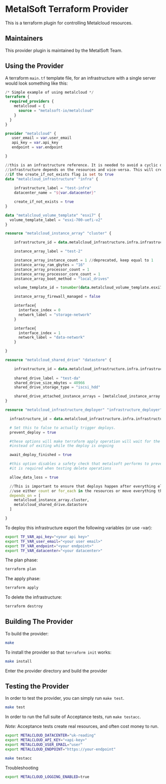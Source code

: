 MetalSoft Terraform Provider
==================

This is a terraform plugin for controlling Metalcloud resources.

Maintainers
-----------

This provider plugin is maintained by the MetalSoft Team.

Using the Provider
------------------

A terraform `main.tf` template file, for an infrastructure with a single server would look something like this:

```terraform
/* Simple example of using metalcloud */
terraform {
  required_providers {
    metalcloud = {
      source = "metalsoft-io/metalcloud"
    }
  }
}

provider "metalcloud" {
   user_email = var.user_email
   api_key = var.api_key
   endpoint = var.endpoint

}

//this is an infrastructure reference. It is needed to avoid a cyclic dependency where the 
//infrastructure depends on the resources and vice-versa. This will create the infrastructure if it does not exist
//if the create_if_not_exists flag is set to true
data "metalcloud_infrastructure" "infra" {
   
    infrastructure_label = "test-infra"
    datacenter_name = "${var.datacenter}" 

    create_if_not_exists = true
}

data "metalcloud_volume_template" "esxi7" {
  volume_template_label = "esxi-700-uefi-v2"
}

resource "metalcloud_instance_array" "cluster" {

    infrastructure_id = data.metalcloud_infrastructure.infra.infrastructure_id

    instance_array_label = "test-2"

    instance_array_instance_count = 1 //deprecated, keep equal to 1
    instance_array_ram_gbytes = "16"
    instance_array_processor_count = 1
    instance_array_processor_core_count = 1
    instance_array_boot_method = "local_drives"

    volume_template_id = tonumber(data.metalcloud_volume_template.esxi7.id)

    instance_array_firewall_managed = false

    interface{
      interface_index = 0
      network_label = "storage-network"
    }

    interface{
      interface_index = 1
      network_label = "data-network"
    }

}

resource "metalcloud_shared_drive" "datastore" {

    infrastructure_id = data.metalcloud_infrastructure.infra.infrastructure_id
  
    shared_drive_label = "test-da"
    shared_drive_size_mbytes = 40966
    shared_drive_storage_type = "iscsi_hdd"

    shared_drive_attached_instance_arrays = [metalcloud_instance_array.cluster.instance_array_id]  //this will create a dependency on the instance array
}

resource "metalcloud_infrastructure_deployer" "infrastructure_deployer" {

  infrastructure_id = data.metalcloud_infrastructure.infra.infrastructure_id

  # Set this to false to actually trigger deploys.
  prevent_deploy = true

  #these options will make terraform apply operation will wait for the deploy to finish (when prevent_deploy is false)
  #instead of exiting while the deploy is ongoing

  await_deploy_finished = true

  #this option disables a safety check that metalsoft performs to prevent accidental data loss
  #it is required when testing delete operations

  allow_data_loss = true

  //This is important to ensure that deploys happen after everything else. If you need to add or remove resources dynamically
  //use either count or for_each in the resources or move everything that is dynamic into a module and make this depend on the module
  depends_on = [
    metalcloud_instance_array.cluster,
    metalcloud_shared_drive.datastore
  ]

}
```

To deploy this infrastructure export the following variables (or use -var):

```bash
export TF_VAR_api_key="<your api key>"
export TF_VAR_user_email="<your user email>"
export TF_VAR_endpoint="<your endpoint>"
export TF_VAR_datacenter="<your datacenter>"
```

The plan phase:

```bash
terraform plan
```

The apply phase:

```bash
terraform apply
```

To delete the infrastructure:

```bash
terraform destroy
```

Building The Provider
---------------------

To build the provider:

```sh
make
```

To install the provider so that `terraform init` works:

```sh
make install
```

Enter the provider directory and build the provider

Testing the Provider
---------------------------

In order to test the provider, you can simply run `make test`.

```sh
make test
```

In order to run the full suite of Acceptance tests, run `make testacc`.

*Note:* Acceptance tests create real resources, and often cost money to run.

```sh
export METALCLOUD_DATACENTER="uk-reading"
export METALCLOUD_API_KEY="<api-key>"
export METALCLOUD_USER_EMAIL="user"
export METALCLOUD_ENDPOINT="https://your-endpoint"

make testacc
```

Troubleshooting

```sh
export METALCLOUD_LOGGING_ENABLED=true 
```
